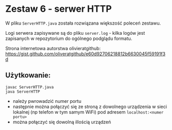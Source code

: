 # Zestaw 6 - serwer HTTP

W pliku `ServerHTTP.java` została rozwiązana większość poleceń zestawu.

Logi serwera zapisywane są do pliku `server.log` - kilka logów jest zapisanych w repozytorium do ogólnego podglądu formatu.

Strona internetowa autorstwa olivieratgithub: https://gist.github.com/oliveratgithub/e60d92706218812b6630045f59191f3d

## Użytkowanie:
```
javac ServerHTTP.java
java ServerHTTP
```
- należy pwrowadzić numer portu
- następnie można połączyć się ze stroną z dowolnego urządzenia w sieci lokalnej (np telefon w tym samym WiFi) pod adresem `localhost:<numer portu>`
- można połączyć się dowolną illością urządzeń
